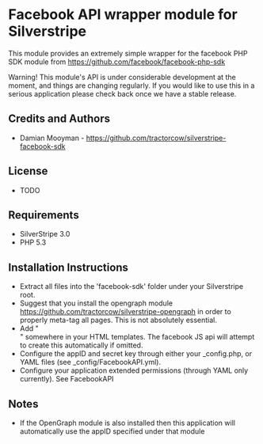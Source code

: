 # Facebook API wrapper module for Silverstripe

This module provides an extremely simple wrapper for the facebook PHP SDK module from <https://github.com/facebook/facebook-php-sdk>

Warning! This module's API is under considerable development at the moment, and things are changing regularly.
If you would like to use this in a serious application please check back once we have a stable release.

## Credits and Authors

 * Damian Mooyman - <https://github.com/tractorcow/silverstripe-facebook-sdk>

## License

 * TODO

## Requirements

 * SilverStripe 3.0
 * PHP 5.3

## Installation Instructions

 * Extract all files into the 'facebook-sdk' folder under your Silverstripe root.
 * Suggest that you install the opengraph module <https://github.com/tractorcow/silverstripe-opengraph> in
   order to properly meta-tag all pages. This is not absolutely essential.
 * Add "<div id="fb-root"></div>" somewhere in your HTML templates. The facebook JS api 
   will attempt to create this automatically if omitted.
 * Configure the appID and secret key through either your _config.php, or YAML 
   files (see _config/FacebookAPI.yml).
 * Configure your application extended permissions (through YAML only currently).
   See FacebookAPI

## Notes

 * If the OpenGraph module is also installed then this application will automatically use the appID specified under that module